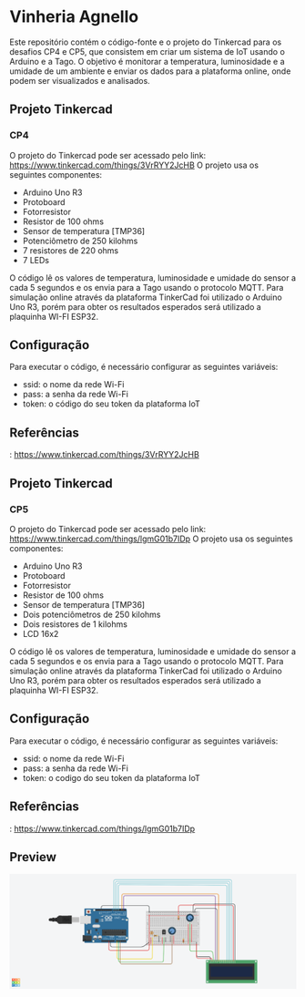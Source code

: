 # Vinheria Agnello
Este repositório contém o código-fonte e o projeto do Tinkercad para os desafios CP4 e CP5, que consistem em criar um sistema de IoT usando o Arduino e a Tago. O objetivo é monitorar a temperatura, luminosidade e a umidade de um ambiente e enviar os dados para a plataforma online, onde podem ser visualizados e analisados.

## Projeto Tinkercad
### CP4
O projeto do Tinkercad pode ser acessado pelo link: https://www.tinkercad.com/things/3VrRYY2JcHB
O projeto usa os seguintes componentes:

  - Arduino Uno R3
  - Protoboard
  - Fotorresistor
  - Resistor de 100 ohms
  - Sensor de temperatura [TMP36]
  - Potenciômetro de 250 kilohms
  - 7 resistores de 220 ohms
  - 7 LEDs
    
O código lê os valores de temperatura, luminosidade e umidade do sensor a cada 5 segundos e os envia para a Tago usando o protocolo MQTT.
Para simulação online através da plataforma TinkerCad foi utilizado o Arduino Uno R3, porém para obter os resultados esperados será utilizado a plaquinha WI-FI ESP32.

## Configuração
Para executar o código, é necessário configurar as seguintes variáveis:
  - ssid: o nome da rede Wi-Fi
  - pass: a senha da rede Wi-Fi
  - token: o código do seu token da plataforma IoT
  
## Referências
: https://www.tinkercad.com/things/3VrRYY2JcHB

## Projeto Tinkercad
### CP5
O projeto do Tinkercad pode ser acessado pelo link: https://www.tinkercad.com/things/lgmG01b7IDp
O projeto usa os seguintes componentes:

  - Arduino Uno R3
  - Protoboard
  - Fotorresistor
  - Resistor de 100 ohms
  - Sensor de temperatura [TMP36]
  - Dois potenciômetros de 250 kilohms
  - Dois resistores de 1 kilohms
  - LCD 16x2
  
O código lê os valores de temperatura, luminosidade e umidade do sensor a cada 5 segundos e os envia para a Tago usando o protocolo MQTT.
Para simulação online através da plataforma TinkerCad foi utilizado o Arduino Uno R3, porém para obter os resultados esperados será utilizado a plaquinha WI-FI ESP32.

## Configuração
Para executar o código, é necessário configurar as seguintes variáveis:
  - ssid: o nome da rede Wi-Fi
  - pass: a senha da rede Wi-Fi
  - token: o codigo do seu token da plataforma IoT

## Referências
: https://www.tinkercad.com/things/lgmG01b7IDp

## Preview
![tikercad-preview](/images/cp5.png)
